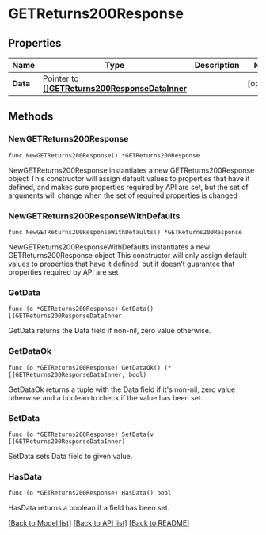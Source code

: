 # GETReturns200Response

## Properties

Name | Type | Description | Notes
------------ | ------------- | ------------- | -------------
**Data** | Pointer to [**[]GETReturns200ResponseDataInner**](GETReturns200ResponseDataInner.md) |  | [optional] 

## Methods

### NewGETReturns200Response

`func NewGETReturns200Response() *GETReturns200Response`

NewGETReturns200Response instantiates a new GETReturns200Response object
This constructor will assign default values to properties that have it defined,
and makes sure properties required by API are set, but the set of arguments
will change when the set of required properties is changed

### NewGETReturns200ResponseWithDefaults

`func NewGETReturns200ResponseWithDefaults() *GETReturns200Response`

NewGETReturns200ResponseWithDefaults instantiates a new GETReturns200Response object
This constructor will only assign default values to properties that have it defined,
but it doesn't guarantee that properties required by API are set

### GetData

`func (o *GETReturns200Response) GetData() []GETReturns200ResponseDataInner`

GetData returns the Data field if non-nil, zero value otherwise.

### GetDataOk

`func (o *GETReturns200Response) GetDataOk() (*[]GETReturns200ResponseDataInner, bool)`

GetDataOk returns a tuple with the Data field if it's non-nil, zero value otherwise
and a boolean to check if the value has been set.

### SetData

`func (o *GETReturns200Response) SetData(v []GETReturns200ResponseDataInner)`

SetData sets Data field to given value.

### HasData

`func (o *GETReturns200Response) HasData() bool`

HasData returns a boolean if a field has been set.


[[Back to Model list]](../README.md#documentation-for-models) [[Back to API list]](../README.md#documentation-for-api-endpoints) [[Back to README]](../README.md)


